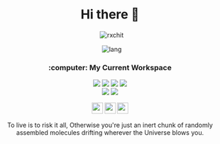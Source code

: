 <div align="center">

<h1 >Hi there 👋</h1>
  
<p>&nbsp;
  <img align="center" src="https://github-readme-stats.vercel.app/api?username=rxchit&hide_border=true&include_all_commits=true&count_private=true&show_icons=true&theme=tokyonight&locale=en" alt="rxchit" /> 
<p/>
<!-- <p>&nbsp;<img align="center" src="https://github-profile-summary-cards.vercel.app/api/cards/profile-details?username=rxchit&theme=tokyonight" alt="rxchit" /></p> -->
<p>&nbsp;
    <img align="center" src="https://github-readme-stats.vercel.app/api/top-langs/?username=rxchit&hide_border=true&layout=compact&theme=tokyonight&langs_count=6" alt="lang"/> 
  <p/>
<!--   Streaks -->
<!-- <p>&nbsp;
     <img align="center" src="https://github-readme-streak-stats.herokuapp.com/?user=rxchit&hide_border=true&theme=tokyonight" alt="streak">
  </p>   -->
  <h3> :computer: My Current Workspace</h3>
  <p align='center'>
  <img src='https://img.shields.io/badge/Fedora-294172?style=for-the-badge&logo=fedora&logoColor=white'> 
  <img src='https://img.shields.io/badge/Windows-0078D6?style=for-the-badge&logo=windows&logoColor=white'> 
  <img src='https://img.shields.io/badge/acer%20laptop-83B81A?style=for-the-badge&logo=acer&logoColor=white'> 
  <img src='https://img.shields.io/badge/RAM-16GB-%230071C5.svg?&style=for-the-badge&logoColor=white'> <br>
  <img src='https://img.shields.io/badge/Intel%20Core_i5_9th-0071C5?style=for-the-badge&logo=intel&logoColor=white'> 
  <img src='https://img.shields.io/badge/NVIDIA-GTX1050ti-76B900?style=for-the-badge&logo=nvidia&logoColor=white'> 
  </p>
  
  <p  align='center'>
  <img src="https://img.icons8.com/plasticine/100/000000/rick-sanchez.png" width=25 />
  <img src="https://img.icons8.com/plasticine/100/000000/rick-sanchez.png" width=25 />
  <img src="https://img.icons8.com/plasticine/100/000000/rick-sanchez.png" width=25 />
  </p>
<p>

To live is to risk it all, Otherwise you're just an inert chunk of randomly assembled molecules drifting wherever the Universe blows you.

</p>

</div>

